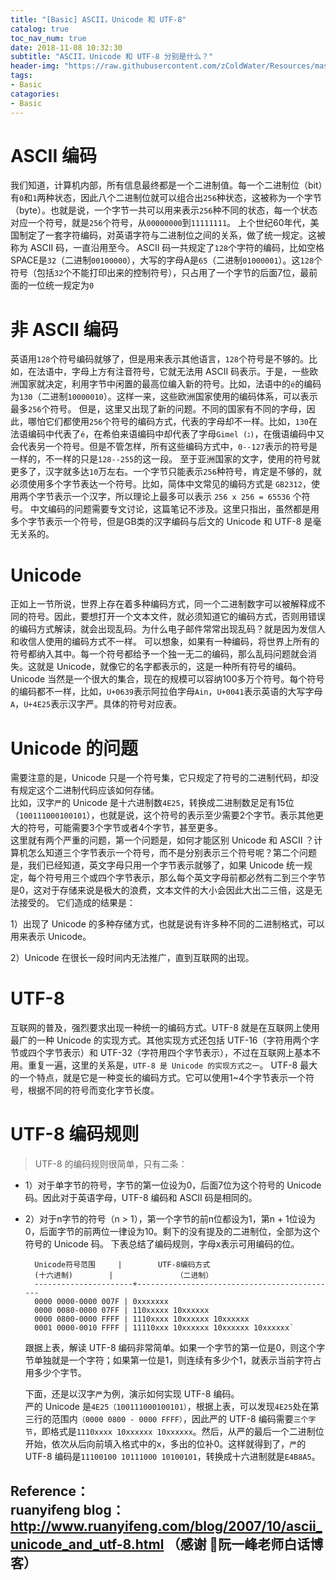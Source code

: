 ```yaml
---
title: "[Basic] ASCII，Unicode 和 UTF-8"
catalog: true
toc_nav_num: true
date: 2018-11-08 10:32:30
subtitle: "ASCII，Unicode 和 UTF-8 分别是什么？"
header-img: "https://raw.githubusercontent.com/zColdWater/Resources/master/Images/code-min.png"
tags:
- Basic
catagories:
- Basic
---
```


ASCII 编码
=======
我们知道，计算机内部，所有信息最终都是一个二进制值。每一个二进制位（bit）有`0`和`1`两种状态，因此八个二进制位就可以组合出`256`种状态，这被称为一个字节（byte）。也就是说，一个字节一共可以用来表示`256`种不同的状态，每一个状态对应一个符号，就是`256`个符号，从`00000000`到`11111111`。
上个世纪60年代，美国制定了一套字符编码，对英语字符与二进制位之间的关系，做了统一规定。这被称为 ASCII 码，一直沿用至今。
ASCII 码一共规定了`128`个字符的编码，比如空格SPACE是`32`（二进制`00100000`），大写的字母A是`65`（二进制`01000001`）。这`128`个符号（包括`32`个不能打印出来的控制符号），只占用了一个字节的后面7位，最前面的一位统一规定为`0`

非 ASCII 编码
=======
英语用`128`个符号编码就够了，但是用来表示其他语言，`128`个符号是不够的。比如，在法语中，字母上方有注音符号，它就无法用 ASCII 码表示。于是，一些欧洲国家就决定，利用字节中闲置的最高位编入新的符号。比如，法语中的`é`的编码为`130`（二进制`10000010`）。这样一来，这些欧洲国家使用的编码体系，可以表示最多`256`个符号。
但是，这里又出现了新的问题。不同的国家有不同的字母，因此，哪怕它们都使用`256`个符号的编码方式，代表的字母却不一样。比如，`130`在法语编码中代表了`é`，在希伯来语编码中却代表了字母`Gimel (ג)`，在俄语编码中又会代表另一个符号。但是不管怎样，所有这些编码方式中，`0--127`表示的符号是一样的，不一样的只是`128--255`的这一段。
至于亚洲国家的文字，使用的符号就更多了，汉字就多达`10`万左右。一个字节只能表示`256`种符号，肯定是不够的，就必须使用多个字节表达一个符号。比如，简体中文常见的编码方式是 `GB2312`，使用两个字节表示一个汉字，所以理论上最多可以表示 `256 x 256 = 65536` 个符号。
中文编码的问题需要专文讨论，这篇笔记不涉及。这里只指出，虽然都是用多个字节表示一个符号，但是GB类的汉字编码与后文的 Unicode 和 UTF-8 是毫无关系的。


Unicode 
=======
正如上一节所说，世界上存在着多种编码方式，同一个二进制数字可以被解释成不同的符号。因此，要想打开一个文本文件，就必须知道它的编码方式，否则用错误的编码方式解读，就会出现乱码。为什么电子邮件常常出现乱码？就是因为发信人和收信人使用的编码方式不一样。
可以想象，如果有一种编码，将世界上所有的符号都纳入其中。每一个符号都给予一个独一无二的编码，那么乱码问题就会消失。这就是 Unicode，就像它的名字都表示的，这是一种所有符号的编码。
Unicode 当然是一个很大的集合，现在的规模可以容纳100多万个符号。每个符号的编码都不一样，比如，`U+0639`表示阿拉伯字母`Ain`，`U+0041`表示英语的大写字母`A`，`U+4E25`表示汉字严。具体的符号对应表。


Unicode 的问题
=======
需要注意的是，Unicode 只是一个符号集，它只规定了符号的二进制代码，却没有规定这个二进制代码应该如何存储。  
比如，汉字`严`的 Unicode 是十六进制数`4E25`，转换成二进制数足足有15位（`100111000100101`），也就是说，这个符号的表示至少需要2个字节。表示其他更大的符号，可能需要3个字节或者4个字节，甚至更多。  
这里就有两个严重的问题，第一个问题是，如何才能区别 Unicode 和 ASCII ？计算机怎么知道三个字节表示一个符号，而不是分别表示三个符号呢？第二个问题是，我们已经知道，英文字母只用一个字节表示就够了，如果 Unicode 统一规定，每个符号用三个或四个字节表示，那么每个英文字母前都必然有二到三个字节是0，这对于存储来说是极大的浪费，文本文件的大小会因此大出二三倍，这是无法接受的。
它们造成的结果是：  

1）出现了 Unicode 的多种存储方式，也就是说有许多种不同的二进制格式，可以用来表示 Unicode。

2）Unicode 在很长一段时间内无法推广，直到互联网的出现。  


UTF-8
=======
互联网的普及，强烈要求出现一种统一的编码方式。UTF-8 就是在互联网上使用最广的一种 Unicode 的实现方式。其他实现方式还包括 UTF-16（字符用两个字节或四个字节表示）和 UTF-32（字符用四个字节表示），不过在互联网上基本不用。重复一遍，这里的关系是，`UTF-8 是 Unicode 的实现方式之一`。
UTF-8 最大的一个特点，就是它是一种变长的编码方式。它可以使用1~4个字节表示一个符号，根据不同的符号而变化字节长度。

UTF-8 编码规则
=======
> UTF-8 的编码规则很简单，只有二条：  

* 1）对于单字节的符号，字节的第一位设为0，后面7位为这个符号的 Unicode 码。因此对于英语字母，UTF-8 编码和 ASCII 码是相同的。  

* 2）对于n字节的符号（n > 1），第一个字节的前n位都设为1，第n + 1位设为0，后面字节的前两位一律设为10。剩下的没有提及的二进制位，全部为这个符号的 Unicode 码。
下表总结了编码规则，字母x表示可用编码的位。  

        Unicode符号范围     |        UTF-8编码方式
        (十六进制)        |              （二进制）
        ----------------------+---------------------------------------------
        0000 0000-0000 007F | 0xxxxxxx
        0000 0080-0000 07FF | 110xxxxx 10xxxxxx
        0000 0800-0000 FFFF | 1110xxxx 10xxxxxx 10xxxxxx
        0001 0000-0010 FFFF | 11110xxx 10xxxxxx 10xxxxxx 10xxxxxx`

    跟据上表，解读 UTF-8 编码非常简单。如果一个字节的第一位是0，则这个字节单独就是一个字符；如果第一位是1，则连续有多少个1，就表示当前字符占用多少个字节。  

    下面，还是以汉字`严`为例，演示如何实现 UTF-8 编码。  
    严的 Unicode 是`4E25（100111000100101）`，根据上表，可以发现`4E25`处在第三行的范围内`（0000 0800 - 0000 FFFF）`，因此严的 UTF-8 编码需要`三个字节`，即格式是`1110xxxx 10xxxxxx 10xxxxxx`。然后，从严的最后一个二进制位开始，依次从后向前填入格式中的x，多出的位补0。这样就得到了，`严`的 UTF-8 编码是`11100100 10111000 10100101`，转换成十六进制就是`E4B8A5`。


Reference：  
ruanyifeng blog：http://www.ruanyifeng.com/blog/2007/10/ascii_unicode_and_utf-8.html  （感谢 阮一峰老师白话博客）
---
